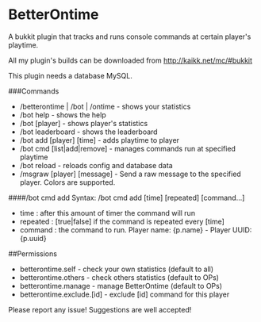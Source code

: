 # BetterOntime
A bukkit plugin that tracks and runs console commands at certain player's playtime.

All my plugin's builds can be downloaded from http://kaikk.net/mc/#bukkit

This plugin needs a database MySQL.

###Commands
- /betterontime | /bot | /ontime - shows your statistics
- /bot help - shows the help
- /bot [player] - shows player's statistics
- /bot leaderboard - shows the leaderboard
- /bot add [player] [time] - adds playtime to player
- /bot cmd [list|add|remove] - manages commands run at specified playtime
- /bot reload - reloads config and database data
- /msgraw [player] [message] - Send a raw message to the specified player. Colors are supported.

####/bot cmd add
Syntax: /bot cmd add [time] [repeated] [command...]
- time : after this amount of timer the command will run
- repeated : [true|false] if the command is repeated every [time]
- command : the command to run. Player name: {p.name} - Player UUID: {p.uuid}

##Permissions
- betterontime.self - check your own statistics (default to all)
- betterontime.others - check others statistics (default to OPs)
- betterontime.manage - manage BetterOntime (default to OPs)
- betterontime.exclude.[id] - exclude [id] command for this player


Please report any issue! Suggestions are well accepted!
